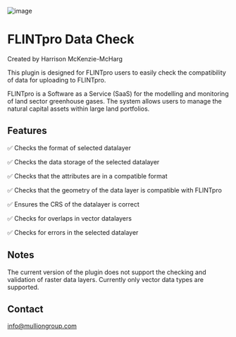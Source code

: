 
![image](https://user-images.githubusercontent.com/67933318/197536943-4338c69a-09a0-4039-aef6-9e3f6d362ea5.png)
# FLINTpro Data Check
Created by Harrison McKenzie-McHarg

This plugin is designed for FLINTpro users to easily check the compatibility of data for uploading to FLINTpro.

FLINTpro is a Software as a Service (SaaS) for the modelling and monitoring of land sector greenhouse gases. The system allows users to manage the natural capital assets within large land portfolios.

## Features

:white_check_mark: Checks the format of selected datalayer

:white_check_mark: Checks the data storage of the selected datalayer

:white_check_mark: Checks that the attributes are in a compatible format

:white_check_mark: Checks that the geometry of the data layer is compatible with FLINTpro

:white_check_mark: Ensures the CRS of the datalayer is correct

:white_check_mark: Checks for overlaps in vector datalayers

:white_check_mark: Checks for errors in the selected datalayer

## Notes
The current version of the plugin does not support the checking and validation of raster data layers. Currently only vector data types are supported.

## Contact
info@mulliongroup.com
